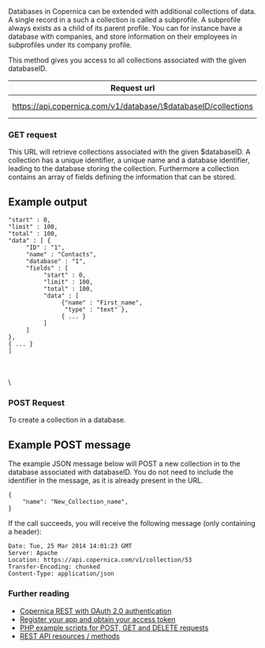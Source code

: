 Databases in Copernica can be extended with additional collections of
data. A single record in a such a collection is called a subprofile. A
subprofile always exists as a child of its parent profile. You can for
instance have a database with companies, and store information on their
employees in subprofiles under its company profile.

This method gives you access to all collections associated with the
given databaseID.

| Request url | Methods | Parameters |
| --- | --- | --- |
| https://api.copernica.com/v1/database/\$databaseID/collections | GET, POST | none |

### GET request

This URL will retrieve collections associated with the given
\$databaseID. A collection has a unique identifier, a unique name and a
database identifier, leading to the database storing the collection.
Furthermore a collection contains an array of fields defining the
information that can be stored.

Example output
--------------

```
"start" : 0, 
"limit" : 100, 
"total" : 100,
"data" : [ {
     "ID" : "1",
     "name" : "Contacts",
     "database" : "1",
     "fields" : [ 
          "start" : 0, 
          "limit" : 100,
          "total" : 100,
          "data" : [ 
               {"name" : "First_name", 
                "type" : "text" },
               { ... } 
          ] 
     ]
}, 
{ ... }
] 
```

\
\
\

### POST Request

To create a collection in a database.

Example POST message
--------------------

The example JSON message below will POST a new collection in to the
database associated with databaseID. You do not need to include the
identifier in the message, as it is already present in the URL.

```
{
    "name": "New_Collection_name",
}
```

If the call succeeds, you will receive the following message (only
containing a header):

```
Date: Tue, 25 Mar 2014 14:01:23 GMT 
Server: Apache 
Location: https://api.copernica.com/v1/collection/53
Transfer-Encoding: chunked 
Content-Type: application/json 
```

### Further reading

-   [Copernica REST with OAuth 2.0
    authentication](./setting-up-copernica-rest-service.md)
-   [Register your app and obtain your access
    token](./register-your-app-on-copernica-com.md)
-   [PHP example scripts for POST, GET and DELETE
    requests](./example-get-post-and-delete-requests.md)
-   [REST API resources / methods](./the-copernica-rest-api.md)

